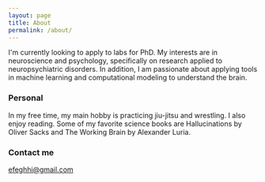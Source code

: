 ```yaml
---
layout: page
title: About
permalink: /about/
---
```


I'm currently looking to apply to labs for PhD. My interests are in neuroscience and psychology, specifically on research applied to neuropsychiatric disorders. In addition, I am passionate about applying tools in machine learning and computational modeling to understand the brain. 

### Personal

In my free time, my main hobby is practicing jiu-jitsu and wrestling. I also enjoy reading. Some of my favorite science books are Hallucinations by Oliver Sacks and The Working Brain by Alexander Luria. 

### Contact me

[efeghhi@gmail.com](mailto:efeghhi@gmai.com)
